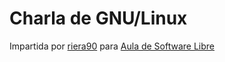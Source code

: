 # Charla de GNU/Linux

Impartida por [riera90](https://www.github.com/riera90) para [Aula de Software Libre](https://www.uco.es/aulasoftwarelibre/categoria/actividades/)
